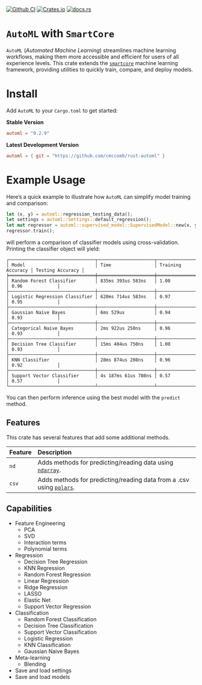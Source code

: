 [![Github CI](https://github.com/cmccomb/rust-automl/actions/workflows/tests.yml/badge.svg)](https://github.com/cmccomb/automl/actions)
[![Crates.io](https://img.shields.io/crates/v/automl.svg)](https://crates.io/crates/automl)
[![docs.rs](https://img.shields.io/docsrs/automl/latest?logo=rust)](https://docs.rs/automl)

# `AutoML` with `SmartCore`

`AutoML` (_Automated Machine Learning_) streamlines machine learning workflows, making them more accessible and efficient
for users of all experience levels. This crate extends the [`smartcore`](https://docs.rs/smartcore/) machine learning
framework, providing utilities to
quickly train, compare, and deploy models.

# Install

Add `AutoML` to your `Cargo.toml` to get started:

**Stable Version**

```toml
automl = "0.2.9"
```

**Latest Development Version**

```toml
automl = { git = "https://github.com/cmccomb/rust-automl" }
```

# Example Usage

Here’s a quick example to illustrate how `AutoML` can simplify model training and comparison:

```rust
let (x, y) = automl::regression_testing_data();
let settings = automl::Settings::default_regression();
let mut regressor = automl::supervised_model::SupervisedModel::new(x, y, settings);
regressor.train();
```

will perform a comparison of classifier models using cross-validation. Printing the classifier object will yield:

```text
┌────────────────────────────────┬─────────────────────┬───────────────────┬──────────────────┐
│ Model                          │ Time                │ Training Accuracy │ Testing Accuracy │
╞════════════════════════════════╪═════════════════════╪═══════════════════╪══════════════════╡
│ Random Forest Classifier       │ 835ms 393us 583ns   │ 1.00              │ 0.96             │
├────────────────────────────────┼─────────────────────┼───────────────────┼──────────────────┤
│ Logistic Regression Classifier │ 620ms 714us 583ns   │ 0.97              │ 0.95             │
├────────────────────────────────┼─────────────────────┼───────────────────┼──────────────────┤
│ Gaussian Naive Bayes           │ 6ms 529us           │ 0.94              │ 0.93             │
├────────────────────────────────┼─────────────────────┼───────────────────┼──────────────────┤
│ Categorical Naive Bayes        │ 2ms 922us 250ns     │ 0.96              │ 0.93             │
├────────────────────────────────┼─────────────────────┼───────────────────┼──────────────────┤
│ Decision Tree Classifier       │ 15ms 404us 750ns    │ 1.00              │ 0.93             │
├────────────────────────────────┼─────────────────────┼───────────────────┼──────────────────┤
│ KNN Classifier                 │ 28ms 874us 208ns    │ 0.96              │ 0.92             │
├────────────────────────────────┼─────────────────────┼───────────────────┼──────────────────┤
│ Support Vector Classifier      │ 4s 187ms 61us 708ns │ 0.57              │ 0.57             │
└────────────────────────────────┴─────────────────────┴───────────────────┴──────────────────┘
```

You can then perform inference using the best model with the `predict` method.

## Features

This crate has several features that add some additional methods.

| Feature | Description                                                                                             |
|:--------|:--------------------------------------------------------------------------------------------------------|
| `nd`    | Adds methods for predicting/reading data using [`ndarray`](https://crates.io/crates/ndarray).           |
| `csv`   | Adds methods for predicting/reading data from a .csv using [`polars`](https://crates.io/crates/polars). |

## Capabilities

- Feature Engineering
    - PCA
    - SVD
    - Interaction terms
    - Polynomial terms
- Regression
    - Decision Tree Regression
    - KNN Regression
    - Random Forest Regression
    - Linear Regression
    - Ridge Regression
    - LASSO
    - Elastic Net
    - Support Vector Regression
- Classification
    - Random Forest Classification
    - Decision Tree Classification
    - Support Vector Classification
    - Logistic Regression
    - KNN Classification
    - Gaussian Naive Bayes
- Meta-learning
    - Blending
- Save and load settings
- Save and load models